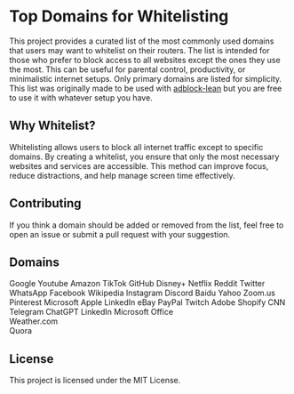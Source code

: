 # Top Domains for Whitelisting

This project provides a curated list of the most commonly used domains that users may want to whitelist on their routers. The list is intended for those who prefer to block access to all websites except the ones they use the most. This can be useful for parental control, productivity, or minimalistic internet setups. Only primary domains are listed for simplicity.
This list was originally made to be used with [adblock-lean](https://github.com/lynxthecat/adblock-lean) but you are free to use it with whatever setup you have.

## Why Whitelist?

Whitelisting allows users to block all internet traffic except to specific domains. By creating a whitelist, you ensure that only the most necessary websites and services are accessible. This method can improve focus, reduce distractions, and help manage screen time effectively.

## Contributing

If you think a domain should be added or removed from the list, feel free to open an issue or submit a pull request with your suggestion.

## Domains
Google
Youtube
Amazon
TikTok
GitHub
Disney+
Netflix
Reddit
Twitter
WhatsApp
Facebook
Wikipedia
Instagram
Discord
Baidu
Yahoo
Zoom.us
Pinterest
Microsoft
Apple
LinkedIn
eBay
PayPal
Twitch
Adobe
Shopify
CNN
Telegram
ChatGPT
LinkedIn
Microsoft Office  
Weather.com  
Quora  

## License

This project is licensed under the MIT License.
